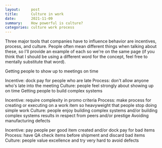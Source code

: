 ```yaml
---
layout:     post
title:      Culture in work
date:       2021-11-09
summary:    How powerful is culture?
categories: culture work process
---
```


Three major tools that companies have to influence behavior are incentives, process, and culture. People often mean different things when talking about these, so I'll provide an example of each so we're on the same page (if you think that I should be using a different word for the concept, feel free to mentally substitute that word).

Getting people to show up to meetings on time

Incentive: dock pay for people who are late
Process: don't allow anyone who's late into the meeting
Culture: people feel strongly about showing up on time
Getting people to build complex systems

Incentive: require complexity in promo criteria
Process: make process for creating or executing on a work item so heavyweight that people stop doing simple work
Culture: people enjoy building complex systems and/or building complex systems results in respect from peers and/or prestige
Avoiding manufacturing defects

Incentive: pay people per good item created and/or dock pay for bad items
Process: have QA check items before shipment and discard bad items
Culture: people value excellence and try very hard to avoid defects
